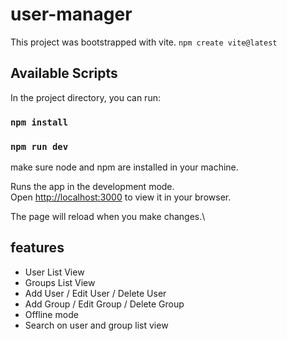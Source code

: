 # user-manager

This project was bootstrapped with vite.
`npm create vite@latest`

## Available Scripts

In the project directory, you can run:

### `npm install`
### `npm run dev`

make sure node and npm are installed in your machine.

Runs the app in the development mode.\
Open [http://localhost:3000](http://localhost:3000) to view it in your browser.

The page will reload when you make changes.\

## features
- User List View
- Groups List View
- Add User / Edit User / Delete User
- Add Group / Edit Group / Delete Group
- Offline mode
- Search on user and group list view
